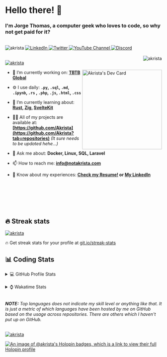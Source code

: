 # Hello there! 👋

### I'm Jorge Thomas, a computer geek who loves to code, so why not get paid for it?

</br>

<div align="left">
<img src="https://komarev.com/ghpvc/?username=akrista&label=Profile%20views&color=0e75b6&style=flat" alt="akrista" />
  <a href="https://www.linkedin.com/in/akrista/">
    <img
      src="https://img.shields.io/static/v1?logo=linkedin&style=flat&color=0072b1&label=LinkedIn&message=%E2%9B%B3"
      alt="LinkedIn"
    />
  </a>
  <a href="https://twitter.com/akristax">
    <img
      src="https://img.shields.io/badge/follow-%40akristax-1DA1F2?logo=twitter&style=flat&label=Twitter&color=0072b1&logoColor=ffffff"
      alt="Twitter"
    />
  </a>
    <a href="https://www.youtube.com/channel/UCXJa_ZGSEtalwFNbsupmjtg">
<img alt="YouTube Channel" src="https://img.shields.io/youtube/channel/subscribers/UCXJa_ZGSEtalwFNbsupmjtg?style=flat&color=0072b1&logoColor=ffffff&logo=youtube&label=Youtube">
  </a>
      <a href="https://discordapp.com/users/Akrista#1410">
<img alt="Discord" src="https://img.shields.io/discord/354241190947717120?style=flat&color=0072b1&logoColor=ffffff&logo=discord&label=Discord">
  </a>
<!--   <a href="https://www.threads.net/@notakrista"> -->
<!--     <img src="https://thread-count.vercel.app/thread-count/notakrista" alt="Akrista's Threads Account"> -->
<!-- </a> -->
  </br>
  </br>
  <a href="https://discordapp.com/users/Akrista#1410">
  <img align="right" src="https://lanyard.cnrad.dev/api/130525871277735937" alt="akrista" />
  </a>

  <p align="left">
  <a href="https://github.com/ryo-ma/github-profile-trophy">
  <img src="https://github-profile-trophy.vercel.app/?username=akrista&theme=gruvbox&no-bg=true&row=2&column=3&no-frame=true" alt="akrista" />
  </a>
  </p>

<!--   <a href="https://github.com/kittinan/spotify-github-profile" target="_blank"> -->
<!-- <img -->
<!--       width="256" -->
<!--       align="right" -->
<!--       src="https://spotify-github-profile.vercel.app/api/view?uid=21ca7hmfvx4lpeb37y7fs2vpq&cover_image=true&theme=default&show_offline=false&background_color=121212&interchange=false" -->
<!--       alt="Akrista's Spotify" -->
<!--     /> -->
<!-- </a> -->

<a href="https://app.daily.dev/akrista"><img src="https://api.daily.dev/devcards/v2/nQnOqdJn5BJngPoIsO4MP.png?type=default&r=hj6" width="256" align="right" alt="Akrista's Dev Card"/></a>

- 🔭 I’m currently working on: **[TBTB Global](https://tbtb.global/)**

- ⚙️ I use daily: **`.py`, `.sql`, `.md`, `.ipynb`, `.rs` , `.php`, `.js`, `.html`, `.css`**

- 🌱 I’m currently learning about: **[Rust](https://github.com/rust-lang/rust), [Zig](https://github.com/ziglang/zig), [SvelteKit](https://kit.svelte.dev/)**

- 👨‍💻 All of my projects are available at: **[https://github.com/Akrista](https://github.com/Akrista?tab=repositories)** _(It sure needs to be updated hehe...)_

- 💬 Ask me about: **Docker, Linux, SQL, Laravel**

- 📫 How to reach me: **info@notakrista.com**

- 📄 Know about my experiences: **[Check my Resume!](https://drive.google.com/file/d/1bDduXngJVVVsnUU1-Z36JSxIotYRIbOf/view?usp=drive_link) or [My LinkedIn](https://linkedin.com/in/akrista/)**

</br>
</br>
</br>
</br>
</br>

## 🔥 Streak stats

<a href="https://github.com/DenverCoder1/github-readme-streak-stats">
<img src="https://github-readme-streak-stats.herokuapp.com/?user=akrista&theme=gruvbox" alt="akrista" />
</a>

<p>🔥 Get streak stats for your profile at <a href="https://git.io/streak-stats">git.io/streak-stats</a></p>

## 📊 Coding Stats

<details>
<summary>💻 GitHub Profile Stats</summary>

</br>

<a href="https://github.com/anuraghazra/github-readme-stats">
<img src="https://github-readme-stats.vercel.app/api?username=akrista&show_icons=true&locale=en&theme=gruvbox" alt="Akrista's Github Stats" />
</a>

<a href="https://github.com/anuraghazra/github-readme-stats">
<img src="https://github-readme-stats.vercel.app/api/top-langs/?username=akrista&show_icons=true&locale=en&theme=gruvbox&layout=compact" alt="Most Used Languages" />
</a>

</details>

</br>

<details>
<summary>⌚ Wakatime Stats</summary>

</br>

<a href="https://github.com/anuraghazra/github-readme-stats">
<img src="https://github-readme-stats.vercel.app/api/wakatime?username=akrista&show_icons=true&locale=en&layout=compact&theme=gruvbox" alt="akrista" />
</a>

</br>

<!--START_SECTION:waka-->
![Code Time](http://img.shields.io/badge/Code%20Time-7%2C564%20hrs%2041%20mins-blue)

![Lines of code](https://img.shields.io/badge/From%20Hello%20World%20I%27ve%20Written-31.6%20million%20lines%20of%20code-blue)

**🐱 My GitHub Data** 

> 📦 463.5 kB Used in GitHub's Storage 
 > 
> 🏆 5 Contributions in the Year 2025
 > 
> 💼 Opted to Hire
 > 
> 📜 102 Public Repositories 
 > 
> 🔑 36 Private Repositories 
 > 
**I'm an Early 🐤** 

```text
🌞 Morning                2011 commits        █████░░░░░░░░░░░░░░░░░░░░   19.72 % 
🌆 Daytime                3711 commits        █████████░░░░░░░░░░░░░░░░   36.39 % 
🌃 Evening                4154 commits        ██████████░░░░░░░░░░░░░░░   40.74 % 
🌙 Night                  321 commits         █░░░░░░░░░░░░░░░░░░░░░░░░   03.15 % 
```
📅 **I'm Most Productive on Monday** 

```text
Monday                   2090 commits        █████░░░░░░░░░░░░░░░░░░░░   20.50 % 
Tuesday                  1546 commits        ████░░░░░░░░░░░░░░░░░░░░░   15.16 % 
Wednesday                1699 commits        ████░░░░░░░░░░░░░░░░░░░░░   16.66 % 
Thursday                 802 commits         ██░░░░░░░░░░░░░░░░░░░░░░░   07.87 % 
Friday                   1339 commits        ███░░░░░░░░░░░░░░░░░░░░░░   13.13 % 
Saturday                 847 commits         ██░░░░░░░░░░░░░░░░░░░░░░░   08.31 % 
Sunday                   1874 commits        █████░░░░░░░░░░░░░░░░░░░░   18.38 % 
```


📊 **This Week I Spent My Time On** 

```text
🕑︎ Time Zone: America/Caracas

💬 Programming Languages: 
SQL                      32 hrs 41 mins      ████████████░░░░░░░░░░░░░   49.90 % 
Other                    11 hrs 36 mins      ████░░░░░░░░░░░░░░░░░░░░░   17.71 % 
YAML                     7 hrs 43 mins       ███░░░░░░░░░░░░░░░░░░░░░░   11.80 % 
PHP                      4 hrs 16 mins       ██░░░░░░░░░░░░░░░░░░░░░░░   06.53 % 
Python                   4 hrs 9 mins        ██░░░░░░░░░░░░░░░░░░░░░░░   06.35 % 

🔥 Editors: 
VS Code                  46 hrs 7 mins       ██████████████████░░░░░░░   70.40 % 
Excel                    10 hrs 51 mins      ████░░░░░░░░░░░░░░░░░░░░░   16.57 % 
Neovim                   8 hrs 30 mins       ███░░░░░░░░░░░░░░░░░░░░░░   12.97 % 
Word                     2 mins              ░░░░░░░░░░░░░░░░░░░░░░░░░   00.05 % 

💻 Operating System: 
Linux                    54 hrs 7 mins       █████████████████████░░░░   82.60 % 
Windows                  11 hrs 24 mins      ████░░░░░░░░░░░░░░░░░░░░░   17.40 % 
```

**I Mostly Code in JavaScript** 

```text
PHP                      9 repos             ███░░░░░░░░░░░░░░░░░░░░░░   13.85 % 
HTML                     4 repos             ██░░░░░░░░░░░░░░░░░░░░░░░   06.15 % 
Blade                    3 repos             █░░░░░░░░░░░░░░░░░░░░░░░░   04.62 % 
Rust                     3 repos             █░░░░░░░░░░░░░░░░░░░░░░░░   04.62 % 
TypeScript               2 repos             █░░░░░░░░░░░░░░░░░░░░░░░░   03.08 % 
```




 Last Updated on 08/04/2025 00:31:35 UTC
<!--END_SECTION:waka-->

**These Readme stats are generated using github action [awesome-readme-stats](https://github.com/anmol098/waka-readme-stats)**

</details>

</br>

_**NOTE:** Top languages does not indicate my skill level or anything like that. It is just a metric of which languages have been hosted by me on GitHub based on the usage across repositories. There are others which I haven't put up on GitHub._

</br>

<a href="https://github.com/ashutosh00710/github-readme-activity-graph">
<img src="https://github-readme-activity-graph.vercel.app/graph?username=Akrista&theme=gruvbox" alt="akrista" />
</a>

</br>

[![An image of @akrista's Holopin badges, which is a link to view their full Holopin profile](https://holopin.me/akrista)](https://holopin.io/@akrista)
